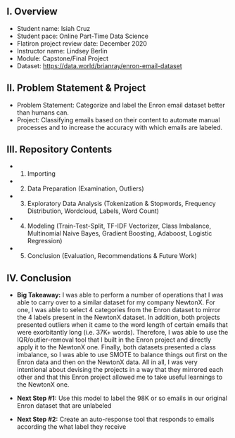 ## I. Overview

- Student name: Isiah Cruz
- Student pace: Online Part-Time Data Science
- Flatiron project review date: December 2020
- Instructor name: Lindsey Berlin
- Module: Capstone/Final Project
- Dataset: https://data.world/brianray/enron-email-dataset

## II. Problem Statement & Project

- Problem Statement: Categorize and label the Enron email dataset better than humans can.
- Project: Classifying emails based on their content to automate manual processes and to increase the accuracy with which emails are labeled.

## III. Repository Contents
- 1) Importing
- 2) Data Preparation (Examination, Outliers)
- 3) Exploratory Data Analysis (Tokenization & Stopwords, Frequency Distribution, Wordcloud, Labels, Word Count)
- 4) Modeling (Train-Test-Split, TF-IDF Vectorizer, Class Imbalance, Multinomial Naive Bayes, Gradient Boosting, Adaboost, Logistic Regression)
- 5) Conclusion (Evaluation, Recommendations & Future Work)

## IV. Conclusion
- **Big Takeaway:**
I was able to perform a number of operations that I was able to carry over to a similar dataset for my company NewtonX. For one, I was able to select 4 categories from the Enron dataset to mirror the 4 labels present in the NewtonX dataset. In addition, both projects presented outliers when it came to the word length of certain emails that were exorbitantly long (i.e. 37K+ words). Therefore, I was able to use the IQR/outlier-removal tool that I built in the Enron project and directly apply it to the NewtonX one. Finally, both datasets presented a class imbalance, so I was able to use SMOTE to balance things out first on the Enron data and then on the NewtonX data. All in all, I was very intentional about devising the projects in a way that they mirrored each other and that this Enron project allowed me to take useful learnings to the NewtonX one.

- **Next Step #1:** Use this model to label the 98K or so emails in our original Enron dataset that are unlabeled
- **Next Step #2:** Create an auto-response tool that responds to emails according the what label they receive

